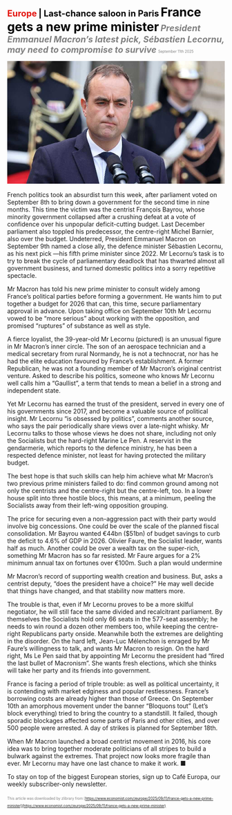 <span style="color:#E3120B; font-size:14.9pt; font-weight:bold;">Europe</span> <span style="color:#000000; font-size:14.9pt; font-weight:bold;">| Last-chance saloon in Paris</span>
<span style="color:#000000; font-size:21.0pt; font-weight:bold;">France gets a new prime minister</span>
<span style="color:#808080; font-size:14.9pt; font-weight:bold; font-style:italic;">President Emmanuel Macron’s latest pick, Sébastien Lecornu, may need to compromise to survive</span>
<span style="color:#808080; font-size:6.2pt;">September 11th 2025</span>

![](../images/038_France_gets_a_new_prime_minister/p0154_img01.jpeg)

French politics took an absurdist turn this week, after parliament voted on September 8th to bring down a government for the second time in nine months. This time the victim was the centrist François Bayrou, whose minority government collapsed after a crushing defeat at a vote of confidence over his unpopular deficit-cutting budget. Last December parliament also toppled his predecessor, the centre-right Michel Barnier, also over the budget. Undeterred, President Emmanuel Macron on September 9th named a close ally, the defence minister Sébastien Lecornu, as his next pick —his fifth prime minister since 2022. Mr Lecornu’s task is to try to break the cycle of parliamentary deadlock that has thwarted almost all government business, and turned domestic politics into a sorry repetitive spectacle.

Mr Macron has told his new prime minister to consult widely among France’s political parties before forming a government. He wants him to put together a budget for 2026 that can, this time, secure parliamentary approval in advance. Upon taking office on September 10th Mr Lecornu vowed to be “more serious” about working with the opposition, and promised “ruptures” of substance as well as style.

A fierce loyalist, the 39-year-old Mr Lecornu (pictured) is an unusual figure in Mr Macron’s inner circle. The son of an aerospace technician and a medical secretary from rural Normandy, he is not a technocrat, nor has he had the elite education favoured by France’s establishment. A former Republican, he was not a founding member of Mr Macron’s original centrist venture. Asked to describe his politics, someone who knows Mr Lecornu well calls him a “Gaullist”, a term that tends to mean a belief in a strong and independent state.

Yet Mr Lecornu has earned the trust of the president, served in every one of his governments since 2017, and become a valuable source of political insight. Mr Lecornu “is obsessed by politics”, comments another source, who says the pair periodically share views over a late-night whisky. Mr Lecornu talks to those whose views he does not share, including not only the Socialists but the hard-right Marine Le Pen. A reservist in the gendarmerie, which reports to the defence ministry, he has been a respected defence minister, not least for having protected the military budget.

The best hope is that such skills can help him achieve what Mr Macron’s two previous prime ministers failed to do: find common ground among not only the centrists and the centre-right but the centre-left, too. In a lower house split into three hostile blocs, this means, at a minimum, peeling the Socialists away from their left-wing opposition grouping.

The price for securing even a non-aggression pact with their party would involve big concessions. One could be over the scale of the planned fiscal consolidation. Mr Bayrou wanted €44bn ($51bn) of budget savings to curb the deficit to 4.6% of GDP in 2026. Olivier Faure, the Socialist leader, wants half as much. Another could be over a wealth tax on the super-rich, something Mr Macron has so far resisted. Mr Faure argues for a 2% minimum annual tax on fortunes over €100m. Such a plan would undermine

Mr Macron’s record of supporting wealth creation and business. But, asks a centrist deputy, “does the president have a choice?” He may well decide that things have changed, and that stability now matters more.

The trouble is that, even if Mr Lecornu proves to be a more skilful negotiator, he will still face the same divided and recalcitrant parliament. By themselves the Socialists hold only 66 seats in the 577-seat assembly; he needs to win round a dozen other members too, while keeping the centre- right Republicans party onside. Meanwhile both the extremes are delighting in the disorder. On the hard left, Jean-Luc Mélenchon is enraged by Mr Faure’s willingness to talk, and wants Mr Macron to resign. On the hard right, Ms Le Pen said that by appointing Mr Lecornu the president had “fired the last bullet of Macronism”. She wants fresh elections, which she thinks will take her party and its friends into government.

France is facing a period of triple trouble: as well as political uncertainty, it is contending with market edginess and popular restlessness. France’s borrowing costs are already higher than those of Greece. On September 10th an amorphous movement under the banner “Bloquons tout” (Let’s block everything) tried to bring the country to a standstill. It failed, though sporadic blockages affected some parts of Paris and other cities, and over 500 people were arrested. A day of strikes is planned for September 18th.

When Mr Macron launched a broad centrist movement in 2016, his core idea was to bring together moderate politicians of all stripes to build a bulwark against the extremes. That project now looks more fragile than ever. Mr Lecornu may have one last chance to make it work. ■

To stay on top of the biggest European stories, sign up to Café Europa, our weekly subscriber-only newsletter.

<span style="color:#808080; font-size:6.2pt;">This article was downloaded by zlibrary from [https://www.economist.com//europe/2025/09/11/france-gets-a-new-prime-minister](https://www.economist.com//europe/2025/09/11/france-gets-a-new-prime-minister)</span>